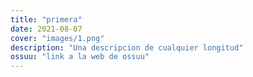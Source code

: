 ```yaml
---
title: "primera"
date: 2021-08-07
cover: "images/1.png"
description: "Una descripcion de cualquier longitud"
ossuu: "link a la web de ossuu"
---
```


